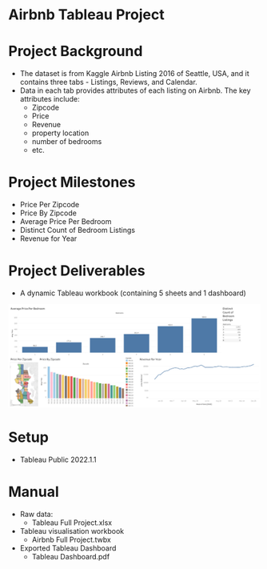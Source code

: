 # Airbnb Tableau Project

# Project Background

- The dataset is from Kaggle Airbnb Listing 2016 of Seattle, USA, and it contains three tabs - Listings, Reviews, and Calendar.
- Data in each tab provides attributes of each listing on Airbnb. The key attributes include:
  - Zipcode
  - Price
  - Revenue
  - property location
  - number of bedrooms
  - etc.

# Project Milestones

- Price Per Zipcode
- Price By Zipcode
- Average Price Per Bedroom
- Distinct Count of Bedroom Listings
- Revenue for Year

# Project Deliverables

- A dynamic Tableau workbook (containing 5 sheets and 1 dashboard)

<img src="image/Tableau Dashboard Image.png" width="1000">

# Setup

- Tableau Public 2022.1.1

# Manual

- Raw data:
  - Tableau Full Project.xlsx
- Tableau visualisation workbook
  - Airbnb Full Project.twbx
- Exported Tableau Dashboard
  - Tableau Dashboard.pdf
